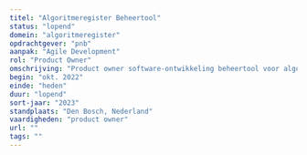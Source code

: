 ```yaml
---
titel: "Algoritmeregister Beheertool"
status: "lopend"
domein: "algoritmeregister"
opdrachtgever: "pnb"
aanpak: "Agile Development"
rol: "Product Owner"
omschrijving: "Product owner software-ontwikkeling beheertool voor algoritmeregistraties in Microsoft PowerApps."
begin: "okt. 2022"
einde: "heden"
duur: "lopend"
sort-jaar: "2023"
standplaats: "Den Bosch, Nederland"
vaardigheden: "product owner"
url: ""
tags: ""
---
```

